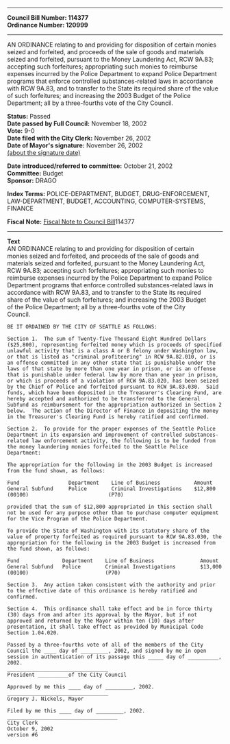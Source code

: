 * * * * *  
  
**Council Bill Number: [](#h0)[](#h2)114377**   
**Ordinance Number: 120999**  
  
* * * * *  
  
AN ORDINANCE relating to and providing for disposition of certain monies seized and forfeited, and proceeds of the sale of goods and materials seized and forfeited, pursuant to the Money Laundering Act, RCW 9A.83; accepting such forfeitures; appropriating such monies to reimburse expenses incurred by the Police Department to expand Police Department programs that enforce controlled substances-related laws in accordance with RCW 9A.83, and to transfer to the State its required share of the value of such forfeitures; and increasing the 2003 Budget of the Police Department; all by a three-fourths vote of the City Council.  
  
**Status:** Passed   
**Date passed by Full Council:** November 18, 2002   
**Vote:** 9-0   
**Date filed with the City Clerk:** November 26, 2002   
**Date of Mayor's signature:** November 26, 2002   
[(about the signature date)](/~public/approvaldate.htm)   
  
  
**Date introduced/referred to committee:** October 21, 2002   
**Committee:** Budget   
**Sponsor:** DRAGO   
  
**Index Terms:** POLICE-DEPARTMENT, BUDGET, DRUG-ENFORCEMENT, LAW-DEPARTMENT, BUDGET, ACCOUNTING, COMPUTER-SYSTEMS, FINANCE  
  
**Fiscal Note:** [Fiscal Note to Council Bill](http://clerk.seattle.gov/~public/fnote/114377.htm)[](#h1)[](#h3)114377  
  
* * * * *  
  
**Text**  
    AN ORDINANCE relating to and providing for disposition of certain  
    monies seized and forfeited, and proceeds of the sale of goods and  
    materials seized and forfeited, pursuant to the Money Laundering Act,  
    RCW 9A.83; accepting such forfeitures; appropriating such monies to  
    reimburse expenses incurred by the Police Department to expand Police  
    Department programs that enforce controlled substances-related laws in  
    accordance with RCW 9A.83, and to transfer to the State its required  
    share of the value of such forfeitures; and increasing the 2003 Budget  
    of the Police Department; all by a three-fourths vote of the City  
    Council.  
  
    BE IT ORDAINED BY THE CITY OF SEATTLE AS FOLLOWS:  
  
    Section 1.  The sum of Twenty-five Thousand Eight Hundred Dollars  
    ($25,800), representing forfeited money which is proceeds of specified  
    unlawful activity that is a class A or B felony under Washington law,  
    or that is listed as "criminal profiteering" in RCW 9A.82.010, or is  
    an offense committed in any other state that is punishable under the  
    laws of that state by more than one year in prison, or is an offense  
    that is punishable under federal law by more than one year in prison,  
    or which is proceeds of a violation of RCW 9A.83.020, has been seized  
    by the Chief of Police and forfeited pursuant to RCW 9A.83.030.  Said  
    funds, which have been deposited in the Treasurer's Clearing Fund, are  
    hereby accepted and authorized to be transferred to the General  
    Subfund as reimbursement for the appropriation authorized in Section 2  
    below.  The action of the Director of Finance in depositing the money  
    in the Treasurer's Clearing Fund is hereby ratified and confirmed.  
  
    Section 2.  To provide for the proper expenses of the Seattle Police  
    Department in its expansion and improvement of controlled substances-  
    related law enforcement activity, the following is to be funded from  
    the money laundering monies forfeited to the Seattle Police  
    Department:  
  
    The appropriation for the following in the 2003 Budget is increased  
    from the fund shown, as follows:  
  
    Fund                Department    Line of Business           Amount  
    General Subfund     Police        Criminal Investigations    $12,800  
    (00100)                          (P70)  
  
    provided that the sum of $12,800 appropriated in this section shall  
    not be used for any purpose other than to purchase computer equipment  
    for the Vice Program of the Police Department.  
  
    To provide the State of Washington with its statutory share of the  
    value of property forfeited as required pursuant to RCW 9A.83.030, the  
    appropriation for the following in the 2003 Budget is increased from  
    the fund shown, as follows:  
  
    Fund              Department    Line of Business               Amount  
    General Subfund   Police        Criminal Investigations        $13,000  
    (00100)                         (P70)  
  
    Section 3.  Any action taken consistent with the authority and prior  
    to the effective date of this ordinance is hereby ratified and  
    confirmed.  
  
    Section 4.  This ordinance shall take effect and be in force thirty  
    (30) days from and after its approval by the Mayor, but if not  
    approved and returned by the Mayor within ten (10) days after  
    presentation, it shall take effect as provided by Municipal Code  
    Section 1.04.020.  
  
    Passed by a three-fourths vote of all of the members of the City  
    Council the ____ day of _________, 2002, and signed by me in open  
    session in authentication of its passage this _____ day of __________,  
    2002.  
    _________________________________  
    President __________of the City Council  
  
    Approved by me this ____ day of _________, 2002.  
    _________________________________  
    Gregory J. Nickels, Mayor  
  
    Filed by me this ____ day of _________, 2002.  
    ____________________________________  
    City Clerk  
    October 9, 2002  
    version #6  
